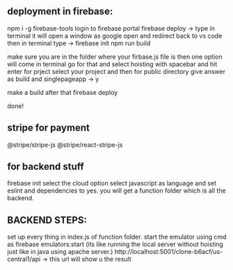 ## deployment in firebase:

npm i -g firebase-tools
login to firebase portal
firebase deploy -> type in terminal it will open a window as google open and redirect back to vs code
then in terminal type -> firebase init
npm run build

make sure you are in the folder where your firbase.js file is
then one option will come in terminal go for that and select hoisting with spacebar and hit enter
for prject select your project and then for public directory give answer as build
and singlepageapp -> y

make a build after that
firebase deploy

done!

## stripe for payment

@stripe/stripe-js
@stripe/react-stripe-js

## for backend stuff

firebase init
select the cloud option
select javascript as language and set eslint and dependencies to yes.
you will get a function folder which is all the backend.

## BACKEND STEPS:

set up every thing in index.js of function folder.
start the emulator using cmd as firebase emulators:start (its like running the local server without hoisting just like in java using apache server.)
http://localhost:5001/clone-b6acf/us-central1/api -> this url will show u the result
